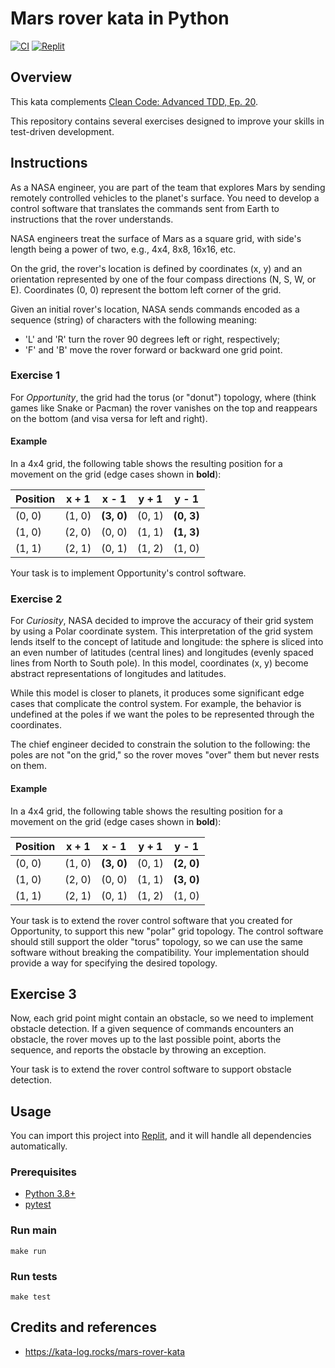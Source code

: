# Mars rover kata in Python

[![CI](https://github.com/Coding-Cuddles/mars-rover-python-kata/actions/workflows/main.yml/badge.svg)](https://github.com/Coding-Cuddles/mars-rover-python-kata/actions/workflows/main.yml)
[![Replit](https://replit.com/badge?caption=Try%20with%20Replit&variant=small)](https://replit.com/new/github/Coding-Cuddles/mars-rover-python-kata)

## Overview

This kata complements [Clean Code: Advanced TDD, Ep. 20](https://cleancoders.com/episode/clean-code-episode-20).

This repository contains several exercises designed to improve your skills in
test-driven development.

## Instructions

As a NASA engineer, you are part of the team that explores Mars by sending
remotely controlled vehicles to the planet's surface. You need to develop a
control software that translates the commands sent from Earth to instructions
that the rover understands.

NASA engineers treat the surface of Mars as a square grid, with side's
length being a power of two, e.g., 4x4, 8x8, 16x16, etc.

On the grid, the rover's location is defined by coordinates (x, y) and an
orientation represented by one of the four compass directions (N, S, W, or E).
Coordinates (0, 0) represent the bottom left corner of the grid.

Given an initial rover's location, NASA sends commands encoded as a sequence
(string) of characters with the following meaning:

* 'L' and 'R' turn the rover 90 degrees left or right, respectively;
* 'F' and 'B' move the rover forward or backward one grid point.

### Exercise 1

For *Opportunity*, the grid had the torus (or "donut") topology, where (think
games like Snake or Pacman) the rover vanishes on the top and reappears on the
bottom (and visa versa for left and right).

#### Example

In a 4x4 grid, the following table shows the resulting position for a
movement on the grid (edge cases shown in **bold**):

| Position | x + 1  | x - 1      | y + 1  | y - 1      |
|----------|--------|------------|--------|------------|
| (0, 0)   | (1, 0) | **(3, 0)** | (0, 1) | **(0, 3)** |
| (1, 0)   | (2, 0) | (0, 0)     | (1, 1) | **(1, 3)** |
| (1, 1)   | (2, 1) | (0, 1)     | (1, 2) | (1, 0)     |

Your task is to implement Opportunity's control software.

### Exercise 2

For *Curiosity*, NASA decided to improve the accuracy of their grid system by
using a Polar coordinate system. This interpretation of the grid system lends
itself to the concept of latitude and longitude: the sphere is sliced into an
even number of latitudes (central lines) and longitudes (evenly spaced lines
from North to South pole). In this model, coordinates (x, y) become abstract
representations of longitudes and latitudes.

While this model is closer to planets, it produces some significant edge cases
that complicate the control system. For example, the behavior is undefined at
the poles if we want the poles to be represented through the coordinates.

The chief engineer decided to constrain the solution to the following: the
poles are not "on the grid," so the rover moves "over" them but never rests
on them.

#### Example

In a 4x4 grid, the following table shows the resulting position for a movement
on the grid (edge cases shown in **bold**):

| Position | x + 1  | x - 1      | y + 1  | y - 1      |
|----------|--------|------------|--------|------------|
| (0, 0)   | (1, 0) | **(3, 0)** | (0, 1) | **(2, 0)** |
| (1, 0)   | (2, 0) | (0, 0)     | (1, 1) | **(3, 0)** |
| (1, 1)   | (2, 1) | (0, 1)     | (1, 2) | (1, 0)     |

Your task is to extend the rover control software that you created for
Opportunity, to support this new "polar" grid topology. The control software
should still support the older "torus" topology, so we can use the same
software without breaking the compatibility. Your implementation should provide
a way for specifying the desired topology.

## Exercise 3

Now, each grid point might contain an obstacle, so we need to implement
obstacle detection. If a given sequence of commands encounters an obstacle, the
rover moves up to the last possible point, aborts the sequence, and reports the
obstacle by throwing an exception.

Your task is to extend the rover control software to support obstacle
detection.

## Usage

You can import this project into [Replit](https://replit.com), and it will
handle all dependencies automatically.

### Prerequisites

* [Python 3.8+](https://www.python.org/)
* [pytest](https://pytest.org)

### Run main

```console
make run
```

### Run tests

```console
make test
```

## Credits and references

* <https://kata-log.rocks/mars-rover-kata>
